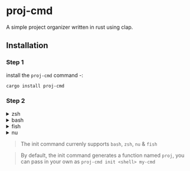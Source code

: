 # proj-cmd

A simple project organizer written in rust using clap.

## Installation

### Step 1
install the `proj-cmd` command -:

```zsh
cargo install proj-cmd
```

### Step 2


<details>
<summary>zsh</summary>
Add the following to your shell's config file -:

```zsh
eval "$(proj-cmd init zsh)"
```
</details>

<details>
<summary>bash</summary>
Add the following to your shell's config file -:

```zsh
eval "$(proj-cmd init bash)"
```
</details>

<details>
<summary>fish</summary>
Add the following to your shell's config file -:

```zsh
eval "$(proj-cmd init fish)"
```
</details>

<details>
<summary>nu</summary>

run this command `proj-cmd init nu | save -f ~/.proj.nu`
Add the following to your shell's config file -:
```zsh
source ~/.proj.nu
```
</details>

> The init command currenly supports `bash`, `zsh`, `nu` & `fish`

> By default, the init command generates a function named `proj`, you can pass in your own as `proj-cmd init <shell> my-cmd`

